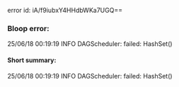 error id: iA/f9iubxY4HHdbWKa7UGQ==
### Bloop error:

25/06/18 00:19:19 INFO DAGScheduler: failed: HashSet()
#### Short summary: 

25/06/18 00:19:19 INFO DAGScheduler: failed: HashSet()